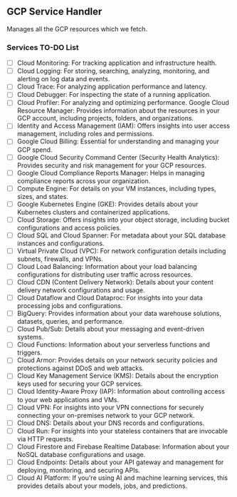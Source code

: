 ## GCP Service Handler
Manages all the GCP resources which we fetch.

### Services TO-DO List

- [ ] Cloud Monitoring: For tracking application and infrastructure health.
- [ ] Cloud Logging: For storing, searching, analyzing, monitoring, and alerting on log data and events.
- [ ] Cloud Trace: For analyzing application performance and latency.
- [ ] Cloud Debugger: For inspecting the state of a running application.
- [ ] Cloud Profiler: For analyzing and optimizing performance.
Google Cloud Resource Manager: Provides information about the resources in your GCP account, including projects, folders, and organizations.
- [ ] Identity and Access Management (IAM): Offers insights into user access management, including roles and permissions.
- [ ] Google Cloud Billing: Essential for understanding and managing your GCP spend.
- [ ] Google Cloud Security Command Center (Security Health Analytics): Provides security and risk management for your GCP resources.
- [ ] Google Cloud Compliance Reports Manager: Helps in managing compliance reports across your organization.
- [ ] Compute Engine: For details on your VM instances, including types, sizes, and states.
- [ ] Google Kubernetes Engine (GKE): Provides details about your Kubernetes clusters and containerized applications.
- [ ] Cloud Storage: Offers insights into your object storage, including bucket configurations and access policies.
- [ ] Cloud SQL and Cloud Spanner: For metadata about your SQL database instances and configurations.
- [ ] Virtual Private Cloud (VPC): For network configuration details including subnets, firewalls, and VPNs.
- [ ] Cloud Load Balancing: Information about your load balancing configurations for distributing user traffic across resources.
- [ ] Cloud CDN (Content Delivery Network): Details about your content delivery network configurations and usage.
- [ ] Cloud Dataflow and Cloud Dataproc: For insights into your data processing jobs and configurations.
- [ ] BigQuery: Provides information about your data warehouse solutions, datasets, queries, and performance.
- [ ] Cloud Pub/Sub: Details about your messaging and event-driven systems.
- [ ] Cloud Functions: Information about your serverless functions and triggers.
- [ ] Cloud Armor: Provides details on your network security policies and protections against DDoS and web attacks.
- [ ] Cloud Key Management Service (KMS): Details about the encryption keys used for securing your GCP services.
- [ ] Cloud Identity-Aware Proxy (IAP): Information about controlling access to your web applications and VMs.
- [ ] Cloud VPN: For insights into your VPN connections for securely connecting your on-premises network to your GCP network.
- [ ] Cloud DNS: Details about your DNS records and configurations.
- [ ] Cloud Run: For insights into your stateless containers that are invocable via HTTP requests.
- [ ] Cloud Firestore and Firebase Realtime Database: Information about your NoSQL database configurations and usage.
- [ ] Cloud Endpoints: Details about your API gateway and management for deploying, monitoring, and securing APIs.
- [ ] Cloud AI Platform: If you're using AI and machine learning services, this provides details about your models, jobs, and predictions.